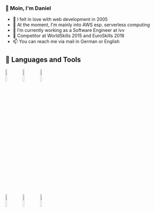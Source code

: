 ### 👋 Moin, I'm Daniel

- 👶 I felt in love with web development in 2005
- 👀 At the moment, I'm mainly into AWS esp. serverless computing
- 💼 I’m currently working as a Software Engineer at ivv
- 🏅 Competitor at WorldSkills 2015 and EuroSkills 2016
- 📫 You can reach me via mail in German or English

## 🧰 Languages and Tools

<p>
  <code><img width="10%" src="https://www.vectorlogo.zone/logos/typescriptlang/typescriptlang-official.svg"></code>
  <code><img width="10%" src="https://www.vectorlogo.zone/logos/nodejs/nodejs-horizontal.svg"></code>
  <code><img width="10%" src="https://www.vectorlogo.zone/logos/golang/golang-horizontal.svg"></code>
  <br />
  <code><img width="10%" src="https://www.vectorlogo.zone/logos/amazon_aws/amazon_aws-ar21.svg"></code>
  <code><img width="10%" src="https://www.vectorlogo.zone/logos/serverless/serverless-ar21.svg"></code>
  <code><img width="10%" src="https://www.vectorlogo.zone/logos/gnu_bash/gnu_bash-ar21.svg"></code>
  <br />
</p>

